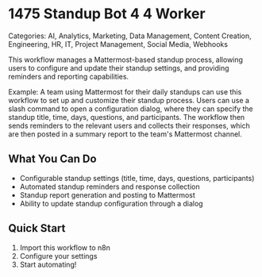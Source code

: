 # 1475 Standup Bot 4 4 Worker

Categories: AI, Analytics, Marketing, Data Management, Content Creation, Engineering, HR, IT, Project Management, Social Media, Webhooks

This workflow manages a Mattermost-based standup process, allowing users to configure and update their standup settings, and providing reminders and reporting capabilities.

Example: A team using Mattermost for their daily standups can use this workflow to set up and customize their standup process. Users can use a slash command to open a configuration dialog, where they can specify the standup title, time, days, questions, and participants. The workflow then sends reminders to the relevant users and collects their responses, which are then posted in a summary report to the team's Mattermost channel.

## What You Can Do
- Configurable standup settings (title, time, days, questions, participants)
- Automated standup reminders and response collection
- Standup report generation and posting to Mattermost
- Ability to update standup configuration through a dialog

## Quick Start
1. Import this workflow to n8n
2. Configure your settings
3. Start automating!


